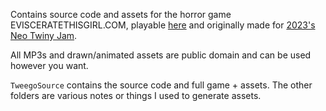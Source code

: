 Contains source code and assets for the horror game EVISCERATETHISGIRL.COM, playable [here](https://kanderwund.itch.io/evisceratethisgirl) and originally made for [2023's Neo Twiny Jam](https://itch.io/jam/neo-twiny-jam/entries).

All MP3s and drawn/animated assets are public domain and can be used however you want.

`TweegoSource` contains the source code and full game + assets. The other folders are various notes or things I used to generate assets.
